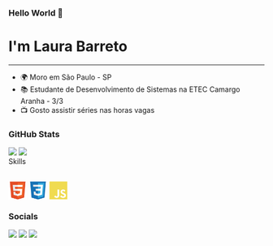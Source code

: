 ### Hello World 👋
# I'm Laura Barreto 
-----------------------------

* 🌍  Moro em São Paulo - SP
* 📚  Estudante de Desenvolvimento de Sistemas na ETEC Camargo Aranha - 3/3
* 📺  Gosto assistir séries nas horas vagas


###  GitHub Stats
<div display="flex">
<img height="180em" src="https://github-readme-stats.vercel.app/api?username=LauraBarret0&show_icons=true&theme=dracula&include_all_commits=true&count_private=true&hide_border=true"/>

<img height="180em" src="https://github-readme-stats.vercel.app/api/top-langs/?username=LauraBarret0&layout=compact&langs_count=7&theme=dracula&hide_border=true"/>
</div

### Skills

<p align="left"> <div style="display: inline_block"><br>
<img align="center" alt="Rafa-HTML" height="36" width="36" src="https://raw.githubusercontent.com/devicons/devicon/master/icons/html5/html5-original.svg">
<img align="center" alt="Rafa-CSS" height="36" width="36" src="https://raw.githubusercontent.com/devicons/devicon/master/icons/css3/css3-original.svg">
<img align="center" alt="Rafa-Js" height="36" width="36" src="https://raw.githubusercontent.com/devicons/devicon/master/icons/javascript/javascript-plain.svg">
</div>

  
### Socials

<p align="left">
<div> 
<a href="https://www.instagram.com/laura.barreeto/" target="_blank"><img src="https://img.shields.io/badge/-Instagram-%23E4405F?style=for-the-badge&logo=instagram&logoColor=white" target="_blank"></a>
<a href = "mailto: laurasousa0623@gmail.com"><img src="https://img.shields.io/badge/-Gmail-%23333?style=for-the-badge&logo=gmail&logoColor=white" target="_blank"></a>
<a href="https://www.linkedin.com/in/laura-barreto-91b655251/" target="_blank"><img src="https://img.shields.io/badge/-LinkedIn-%230077B5?style=for-the-badge&logo=linkedin&logoColor=white" target="_blank"></a> 



